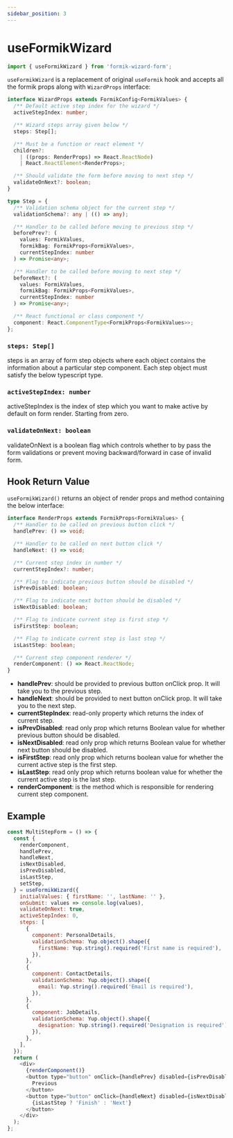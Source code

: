 ```yaml
---
sidebar_position: 3
---
```


# useFormikWizard

```javascript
import { useFormikWizard } from 'formik-wizard-form';
```

`useFormikWizard` is a replacement of original `useFormik` hook and accepts all the formik props along with `WizardProps` interface:

```typescript
interface WizardProps extends FormikConfig<FormikValues> {
  /** Default active step index for the wizard */
  activeStepIndex: number;

  /** Wizard steps array given below */
  steps: Step[];

  /** Must be a function or react element */
  children?:
    | ((props: RenderProps) => React.ReactNode)
    | React.ReactElement<RenderProps>;

  /** Should validate the form before moving to next step */
  validateOnNext?: boolean;
}

type Step = {
  /** Validation schema object for the current step */
  validationSchema?: any | (() => any);

  /** Handler to be called before moving to previous step */
  beforePrev?: (
    values: FormikValues,
    formikBag: FormikProps<FormikValues>,
    currentStepIndex: number
  ) => Promise<any>;

  /** Handler to be called before moving to next step */
  beforeNext?: (
    values: FormikValues,
    formikBag: FormikProps<FormikValues>,
    currentStepIndex: number
  ) => Promise<any>;

  /** React functional or class component */
  component: React.ComponentType<FormikProps<FormikValues>>;
};
```

### `steps: Step[]`

steps is an array of form step objects where each object contains the information about a particular step component. Each step object must satisfy the below typescript type.

### `activeStepIndex: number`

activeStepIndex is the index of step which you want to make active by default on form render. Starting from zero.

### `validateOnNext: boolean`

validateOnNext is a boolean flag which controls whether to by pass the form validations or prevent moving backward/forward in case of invalid form.

## Hook Return Value

`useFormikWizard()` returns an object of render props and method containing the below interface:

```typescript
interface RenderProps extends FormikProps<FormikValues> {
  /** Handler to be called on previous button click */
  handlePrev: () => void;

  /** Handler to be called on next button click */
  handleNext: () => void;

  /** Current step index in number */
  currentStepIndex?: number;

  /** Flag to indicate previous button should be disabled */
  isPrevDisabled: boolean;

  /** Flag to indicate next button should be disabled */
  isNextDisabled: boolean;

  /** Flag to indicate current step is first step */
  isFirstStep: boolean;

  /** Flag to indicate current step is last step */
  isLastStep: boolean;

  /** Current step component renderer */
  renderComponent: () => React.ReactNode;
}
```

- **handlePrev**: should be provided to previous button onClick prop. It will take you to the previous step.
- **handleNext**: should be provided to next button onClick prop. It will take you to the next step.
- **currentStepIndex**: read-only property which returns the index of current step.
- **isPrevDisabled**: read only prop which returns Boolean value for whether previous button should be disabled.
- **isNextDisabled**: read only prop which returns Boolean value for whether next button should be disabled.
- **isFirstStep**: read only prop which returns boolean value for whether the current active step is the first step.
- **isLastStep**: read only prop which returns boolean value for whether the current active step is the last step.
- **renderComponent**: is the method which is responsible for rendering current step component.

## Example

```javascript
const MultiStepForm = () => {
  const {
    renderComponent,
    handlePrev,
    handleNext,
    isNextDisabled,
    isPrevDisabled,
    isLastStep,
    setStep,
  } = useFormikWizard({
    initialValues: { firstName: '', lastName: '' },
    onSubmit: values => console.log(values),
    validateOnNext: true,
    activeStepIndex: 0,
    steps: [
      {
        component: PersonalDetails,
        validationSchema: Yup.object().shape({
          firstName: Yup.string().required('First name is required'),
        }),
      },
      {
        component: ContactDetails,
        validationSchema: Yup.object().shape({
          email: Yup.string().required('Email is required'),
        }),
      },
      {
        component: JobDetails,
        validationSchema: Yup.object().shape({
          designation: Yup.string().required('Designation is required'),
        }),
      },
    ],
  });
  return (
    <div>
      {renderComponent()}
      <button type="button" onClick={handlePrev} disabled={isPrevDisabled}>
        Previous
      </button>
      <button type="button" onClick={handleNext} disabled={isNextDisabled}>
        {isLastStep ? 'Finish' : 'Next'}
      </button>
    </div>
  );
};
```
